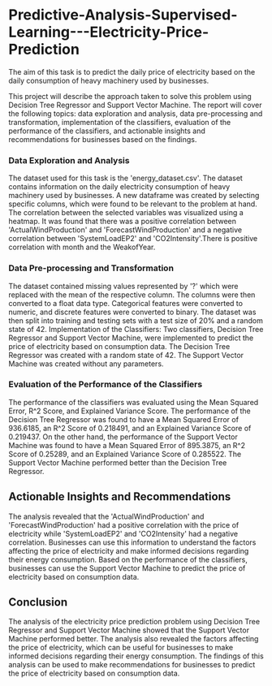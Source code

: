 # Predictive-Analysis-Supervised-Learning---Electricity-Price-Prediction
The aim of this task is to predict the daily price of electricity based on the daily consumption of heavy machinery used by businesses. 

This project will describe the approach taken to solve this problem using Decision Tree Regressor and Support Vector Machine. The report will cover the following topics: data exploration and analysis, data pre-processing and transformation, implementation of the classifiers, evaluation of the performance of the classifiers, and actionable insights and recommendations for businesses based on the findings.

### Data Exploration and Analysis
The dataset used for this task is the 'energy_dataset.csv'. The dataset contains information on the daily electricity consumption of heavy machinery used by businesses. A new dataframe was created by selecting specific columns, which were found to be relevant to the problem at hand. The correlation between the selected variables was visualized using a heatmap. It was found that there was a positive correlation between 'ActualWindProduction' and 'ForecastWindProduction' and a negative correlation between 'SystemLoadEP2' and 'CO2Intensity'.There is positive correlation with month and the WeakofYear.

### Data Pre-processing and Transformation

The dataset contained missing values represented by '?' which were replaced with the mean of the respective column. The columns were then converted to a float data type. Categorical features were converted to numeric, and discrete features were converted to binary. The dataset was then split into training and testing sets with a test size of 20% and a random state of 42.
Implementation of the Classifiers: Two classifiers, Decision Tree Regressor and Support Vector Machine, were implemented to predict the price of electricity based on consumption data. The Decision Tree Regressor was created with a random state of 42. The Support Vector Machine was created without any parameters.

### Evaluation of the Performance of the Classifiers

The performance of the classifiers was evaluated using the Mean Squared Error, R^2 Score, and Explained Variance Score. The performance of the Decision Tree Regressor was found to have a Mean Squared Error of 936.6185, an R^2 Score of 0.218491, and an Explained Variance Score of 0.219437. On the other hand, the performance of the Support Vector Machine was found to have a Mean Squared Error of 895.3875, an R^2 Score of 0.25289, and an Explained Variance Score of 0.285522. The Support Vector Machine performed better than the Decision Tree Regressor.

## Actionable Insights and Recommendations
The analysis revealed that the 'ActualWindProduction' and 'ForecastWindProduction' had a positive correlation with the price of electricity while 'SystemLoadEP2' and 'CO2Intensity' had a negative correlation. Businesses can use this information to understand the factors affecting the price of electricity and make informed decisions regarding their energy consumption. Based on the performance of the classifiers, businesses can use the Support Vector Machine to predict the price of electricity based on consumption data.

## Conclusion
The analysis of the electricity price prediction problem using Decision Tree Regressor and Support Vector Machine showed that the Support Vector Machine performed better. The analysis also revealed the factors affecting the price of electricity, which can be useful for businesses to make informed decisions regarding their energy consumption. The findings of this analysis can be used to make recommendations for businesses to predict the price of electricity based on consumption data.


